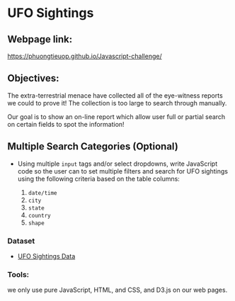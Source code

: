 # UFO Sightings

## Webpage link: 
https://phuongtieuop.github.io/Javascript-challenge/

## Objectives:

The extra-terrestrial menace have collected all of the eye-witness reports we could to prove it! The collection is too large to search through manually.

Our goal is to show an on-line report which allow user full or partial search on certain fields to spot the information!

## Multiple Search Categories (Optional)

* Using multiple `input` tags and/or select dropdowns, write JavaScript code so the user can to set multiple filters and search for UFO sightings using the following criteria based on the table columns:

  1. `date/time`
  2. `city`
  3. `state`
  4. `country`
  5. `shape`

### Dataset

* [UFO Sightings Data](/static/js/data.js)

### Tools:

we only use pure JavaScript, HTML, and CSS, and D3.js on our web pages. 
